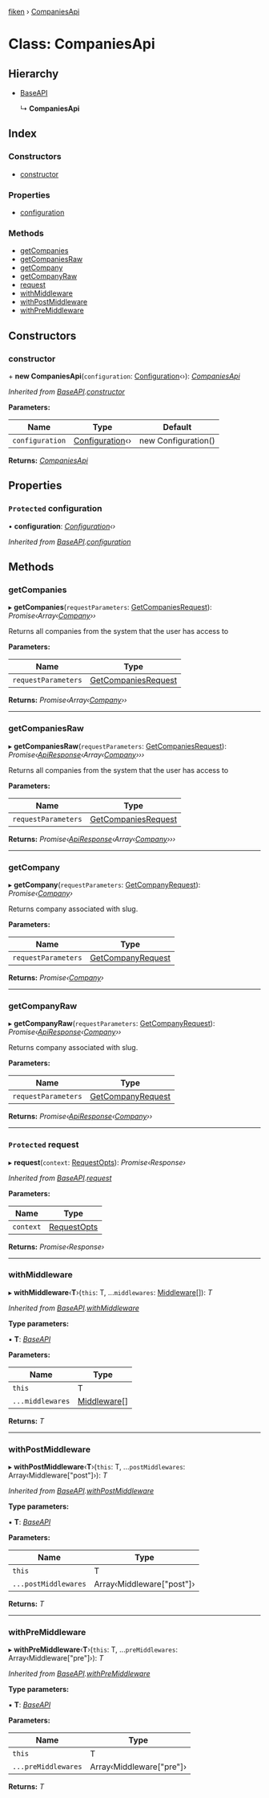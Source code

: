 [fiken](../README.md) › [CompaniesApi](companiesapi.md)

# Class: CompaniesApi

## Hierarchy

* [BaseAPI](baseapi.md)

  ↳ **CompaniesApi**

## Index

### Constructors

* [constructor](companiesapi.md#constructor)

### Properties

* [configuration](companiesapi.md#protected-configuration)

### Methods

* [getCompanies](companiesapi.md#getcompanies)
* [getCompaniesRaw](companiesapi.md#getcompaniesraw)
* [getCompany](companiesapi.md#getcompany)
* [getCompanyRaw](companiesapi.md#getcompanyraw)
* [request](companiesapi.md#protected-request)
* [withMiddleware](companiesapi.md#withmiddleware)
* [withPostMiddleware](companiesapi.md#withpostmiddleware)
* [withPreMiddleware](companiesapi.md#withpremiddleware)

## Constructors

###  constructor

\+ **new CompaniesApi**(`configuration`: [Configuration](configuration.md)‹›): *[CompaniesApi](companiesapi.md)*

*Inherited from [BaseAPI](baseapi.md).[constructor](baseapi.md#constructor)*

**Parameters:**

Name | Type | Default |
------ | ------ | ------ |
`configuration` | [Configuration](configuration.md)‹› | new Configuration() |

**Returns:** *[CompaniesApi](companiesapi.md)*

## Properties

### `Protected` configuration

• **configuration**: *[Configuration](configuration.md)‹›*

*Inherited from [BaseAPI](baseapi.md).[configuration](baseapi.md#protected-configuration)*

## Methods

###  getCompanies

▸ **getCompanies**(`requestParameters`: [GetCompaniesRequest](../interfaces/getcompaniesrequest.md)): *Promise‹Array‹[Company](../interfaces/company.md)››*

Returns all companies from the system that the user has access to

**Parameters:**

Name | Type |
------ | ------ |
`requestParameters` | [GetCompaniesRequest](../interfaces/getcompaniesrequest.md) |

**Returns:** *Promise‹Array‹[Company](../interfaces/company.md)››*

___

###  getCompaniesRaw

▸ **getCompaniesRaw**(`requestParameters`: [GetCompaniesRequest](../interfaces/getcompaniesrequest.md)): *Promise‹[ApiResponse](../interfaces/apiresponse.md)‹Array‹[Company](../interfaces/company.md)›››*

Returns all companies from the system that the user has access to

**Parameters:**

Name | Type |
------ | ------ |
`requestParameters` | [GetCompaniesRequest](../interfaces/getcompaniesrequest.md) |

**Returns:** *Promise‹[ApiResponse](../interfaces/apiresponse.md)‹Array‹[Company](../interfaces/company.md)›››*

___

###  getCompany

▸ **getCompany**(`requestParameters`: [GetCompanyRequest](../interfaces/getcompanyrequest.md)): *Promise‹[Company](../interfaces/company.md)›*

Returns company associated with slug.

**Parameters:**

Name | Type |
------ | ------ |
`requestParameters` | [GetCompanyRequest](../interfaces/getcompanyrequest.md) |

**Returns:** *Promise‹[Company](../interfaces/company.md)›*

___

###  getCompanyRaw

▸ **getCompanyRaw**(`requestParameters`: [GetCompanyRequest](../interfaces/getcompanyrequest.md)): *Promise‹[ApiResponse](../interfaces/apiresponse.md)‹[Company](../interfaces/company.md)››*

Returns company associated with slug.

**Parameters:**

Name | Type |
------ | ------ |
`requestParameters` | [GetCompanyRequest](../interfaces/getcompanyrequest.md) |

**Returns:** *Promise‹[ApiResponse](../interfaces/apiresponse.md)‹[Company](../interfaces/company.md)››*

___

### `Protected` request

▸ **request**(`context`: [RequestOpts](../interfaces/requestopts.md)): *Promise‹Response›*

*Inherited from [BaseAPI](baseapi.md).[request](baseapi.md#protected-request)*

**Parameters:**

Name | Type |
------ | ------ |
`context` | [RequestOpts](../interfaces/requestopts.md) |

**Returns:** *Promise‹Response›*

___

###  withMiddleware

▸ **withMiddleware**‹**T**›(`this`: T, ...`middlewares`: [Middleware](../interfaces/middleware.md)[]): *T*

*Inherited from [BaseAPI](baseapi.md).[withMiddleware](baseapi.md#withmiddleware)*

**Type parameters:**

▪ **T**: *[BaseAPI](baseapi.md)*

**Parameters:**

Name | Type |
------ | ------ |
`this` | T |
`...middlewares` | [Middleware](../interfaces/middleware.md)[] |

**Returns:** *T*

___

###  withPostMiddleware

▸ **withPostMiddleware**‹**T**›(`this`: T, ...`postMiddlewares`: Array‹Middleware["post"]›): *T*

*Inherited from [BaseAPI](baseapi.md).[withPostMiddleware](baseapi.md#withpostmiddleware)*

**Type parameters:**

▪ **T**: *[BaseAPI](baseapi.md)*

**Parameters:**

Name | Type |
------ | ------ |
`this` | T |
`...postMiddlewares` | Array‹Middleware["post"]› |

**Returns:** *T*

___

###  withPreMiddleware

▸ **withPreMiddleware**‹**T**›(`this`: T, ...`preMiddlewares`: Array‹Middleware["pre"]›): *T*

*Inherited from [BaseAPI](baseapi.md).[withPreMiddleware](baseapi.md#withpremiddleware)*

**Type parameters:**

▪ **T**: *[BaseAPI](baseapi.md)*

**Parameters:**

Name | Type |
------ | ------ |
`this` | T |
`...preMiddlewares` | Array‹Middleware["pre"]› |

**Returns:** *T*
